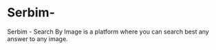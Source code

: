 # Serbim-
Serbim - Search By Image is a platform where you can search best any answer to any image.
